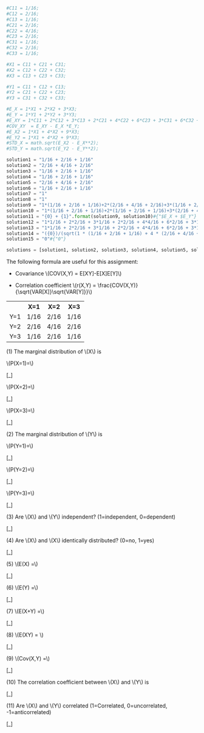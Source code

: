 ```python
#C11 = 1/16;
#C12 = 2/16;
#C13 = 1/16;
#C21 = 2/16;
#C22 = 4/16;
#C23 = 2/16;
#C31 = 1/16;
#C32 = 2/16;
#C33 = 1/16;

#X1 = C11 + C21 + C31;
#X2 = C12 + C22 + C32;
#X3 = C13 + C23 + C33;

#Y1 = C11 + C12 + C13;
#Y2 = C21 + C22 + C23;
#Y3 = C31 + C32 + C33;

#E_X = 1*X1 + 2*X2 + 3*X3;
#E_Y = 1*Y1 + 2*Y2 + 3*Y3;
#E_XY = 1*C11 + 2*C12 + 3*C13 + 2*C21 + 4*C22 + 6*C23 + 3*C31 + 6*C32 + 9*C33;
#COV_XY  = E_XY - E_X *E_Y;
#E_X2 = 1*X1 + 4*X2 + 9*X3;
#E_Y2 = 1*X1 + 4*X2 + 9*X3;
#STD_X = math.sqrt(E_X2 - E_X**2);
#STD_Y = math.sqrt(E_Y2 - E_Y**2);

solution1 = "1/16 + 2/16 + 1/16"
solution2 = "2/16 + 4/16 + 2/16"
solution3 = "1/16 + 2/16 + 1/16"
solution4 = "1/16 + 2/16 + 1/16"
solution5 = "2/16 + 4/16 + 2/16"
solution6 = "1/16 + 2/16 + 1/16"
solution7 = "1"
solution8 = "1"
solution9 = "1*(1/16 + 2/16 + 1/16)+2*(2/16 + 4/16 + 2/16)+3*(1/16 + 2/16 + 1/16)"#{"$E_X"}
solution10 = "1*(1/16 + 2/16 + 1/16)+2*(1/16 + 2/16 + 1/16)+3*(2/16 + 4/16 + 2/16)"#{"$E_Y"}
solution11 = "{0} + {1}".format(solution9, solution10)#{"$E_X + $E_Y"}
solution12 = "1*1/16 + 2*2/16 + 3*1/16 + 2*2/16 + 4*4/16 + 6*2/16 + 3*1/16 + 6*2/16 + 9*1/16"#{"$E_XY"}
solution13 = "1*1/16 + 2*2/16 + 3*1/16 + 2*2/16 + 4*4/16 + 6*2/16 + 3*1/16 + 6*2/16 + 9*1/16 - (1 * (1/16 + 2/16 + 1/16) + 2 * (2/16 + 4/16 + 2/16) + 3 * (1/16 + 2/16 + 1/16)) * (1 * (1/16 + 2/16 + 1/16) + 2 * (2/16 + 4/16 + 2/16) + 3 * (1/16 + 2/16 + 1/16))"#{"$COV_XY"}
solution14 = "({0})/(sqrt(1 * (1/16 + 2/16 + 1/16) + 4 * (2/16 + 4/16 + 2/16) + 9 * (1/16 + 2/16 + 1/16) - (1 * (1/16 + 2/16 + 1/16) + 2 * (2/16 + 4/16 + 2/16) + 3 * (1/16 + 2/16 + 1/16))^2) * sqrt(1 * (1/16 + 2/16 + 1/16) + 4 * (2/16 + 4/16 + 2/16) + 9 * (1/16 + 2/16 + 1/16) - (1 * (1/16 + 2/16 + 1/16) + 2 * (2/16 + 4/16 + 2/16) + 3 * (1/16 + 2/16 + 1/16))^2))".format(solution13)#{"($COV_XY)/(($STD_X)*($STD_Y))"}
solution15 = "0"#{"0"}

solutions = [solution1, solution2, solution3, solution4, solution5, solution6, solution7, solution8, solution9, solution10, solution11, solution12, solution13, solution14, solution15]
```



The following formula are useful for this assignment:

- Covariance \\\(COV(X,Y) = E[XY]-E[X]E[Y]\\\)

- Correlation coefficient \\\(r(X,Y) = \frac{COV(X,Y)}{\sqrt{VAR[X]}\sqrt{VAR[Y]}}\\\)


<table>
<tr>
   <th></th>
   <th>X=1</th>
   <th>X=2</th>
   <th>X=3</th>
 </tr>
 <tr>
   <td>Y=1</td>
   <td>1/16</td>
   <td>2/16</td>
   <td>1/16</td>
 </tr>
 <tr>
    <td>Y=2</td>
    <td>2/16</td>
    <td>4/16</td>
    <td>2/16</td>
 </tr>
 <tr>
    <td>Y=3</td>
    <td>1/16</td>
    <td>2/16</td>
    <td>1/16</td>
 </tr>
</table>

(1) The marginal distribution of \\\(X\\\) is

\\\(P(X=1)=\\\)

[_]

\\\(P(X=2)=\\\)

[_]

\\\(P(X=3)=\\\)

[_]

(2) The marginal distribution of \\\(Y\\\) is

\\\(P(Y=1)=\\\)

[_]

\\\(P(Y=2)=\\\)

[_]

\\\(P(Y=3)=\\\)

[_]

(3) Are \\\(X\\\) and \\\(Y\\\) independent? (1=independent, 0=dependent)

[_]

(4) Are \\\(X\\\)  and \\\(X\\\)  identically distributed? (0=no, 1=yes)

[_]

(5) \\\(E(X) =\\\)

[_]

(6) \\\(E(Y) =\\\)

[_]

(7) \\\(E(X+Y) =\\\)

[_]

(8) \\\(E(XY) = \\\)

[_]

(9) \\\(Cov(X,Y) =\\\)

[_]

(10) The correlation coefficient between \\\(X\\\) and \\\(Y\\\) is

[_]

(11) Are \\\(X\\\) and \\\(Y\\\) correlated (1=Correlated, 0=uncorrelated, -1=anticorrelated)

[_]

